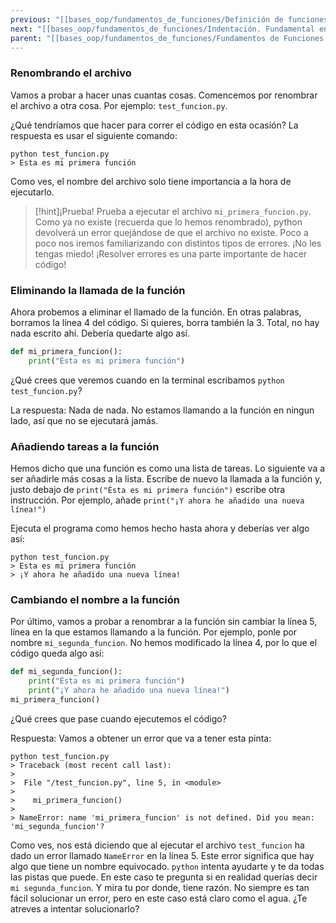 ```yaml
---
previous: "[[bases_oop/fundamentos_de_funciones/Definición de funciones|Definición de funciones]]"
next: "[[bases_oop/fundamentos_de_funciones/Indentación. Fundamental en python|Indentación. Fundamental en python]]"
parent: "[[bases_oop/fundamentos_de_funciones/Fundamentos de Funciones|Fundamentos de Funciones]]"
---
```


### Renombrando el archivo
Vamos a probar a hacer unas cuantas cosas. Comencemos por renombrar el archivo a otra cosa. Por ejemplo: `test_funcion.py`.

¿Qué tendríamos que hacer para correr el código en esta ocasión? La respuesta es usar el siguiente comando:

```shell title="Terminal"
python test_funcion.py
> Esta es mi primera función
```

Como ves, el nombre del archivo solo tiene importancia a la hora de ejecutarlo.
 

>[!hint]¡Prueba!
>Prueba a ejecutar el archivo `mi_primera_funcion.py`. Como ya no existe (recuerda que lo hemos renombrado), python devolverá un error quejándose de que el archivo no existe. Poco a poco nos iremos familiarizando con distintos tipos de errores. ¡No les tengas miedo! ¡Resolver errores es una parte importante de hacer código!

### Eliminando la llamada de la función

Ahora probemos a eliminar el llamado de la función. En otras palabras, borramos la línea 4 del código. Si quieres, borra también la 3. Total, no hay nada escrito ahí. Debería quedarte algo así.

```python title="python"
def mi_primera_funcion():
    print("Ésta es mi primera función")
```
  
¿Qué crees que veremos cuando en la terminal escribamos `python test_funcion.py`?

La respuesta: Nada de nada. No estamos llamando a la función en ningun lado, así que no se ejecutará jamás.


### Añadiendo tareas a la función

Hemos dicho que una función es como una lista de tareas. Lo siguiente va a ser añadirle más cosas a la lista. Escribe de nuevo la llamada a la función y, justo debajo de `print("Ésta es mi primera función")` escribe otra instrucción. Por ejemplo, añade `print("¡Y ahora he añadido una nueva línea!")`


Ejecuta el programa como hemos hecho hasta ahora y deberías ver algo así:

```shell title="Terminal"
python test_funcion.py
> Esta es mi primera función
> ¡Y ahora he añadido una nueva línea!
```
  
### Cambiando el nombre a la función

Por último, vamos a probar a renombrar a la función sin cambiar la línea 5, línea en la que estamos llamando a la función. Por ejemplo, ponle por nombre `mi_segunda_funcion`. No hemos modificado la línea 4, por lo que el código queda algo así:

```python title="python"
def mi_segunda_funcion():
    print("Ésta es mi primera función")
    print("¡Y ahora he añadido una nueva línea!")
mi_primera_funcion()
```

¿Qué crees que pase cuando ejecutemos el código?

Respuesta: Vamos a obtener un error que va a tener esta pinta:
```shell title="Terminal"
python test_funcion.py
> Traceback (most recent call last):
>
>  File "/test_funcion.py", line 5, in <module>
>
>    mi_primera_funcion()
>
> NameError: name 'mi_primera_funcion' is not defined. Did you mean: 'mi_segunda_funcion'?
```
 

Como ves, nos está diciendo que al ejecutar el archivo `test_funcion` ha dado un error llamado `NameError` en la línea 5. Este error significa que hay algo que tiene un nombre equivocado. `python` intenta ayudarte y te da todas las pistas que puede. En este caso te pregunta si en realidad querías decir `mi segunda_funcion`. Y mira tu por donde, tiene razón. No siempre es tan fácil solucionar un error, pero en este caso está claro como el agua. ¿Te atreves a intentar solucionarlo?